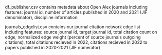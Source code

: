 df_publisher.csv contains metadata about Open Alex journals including features: journal id, number of articles published in 2020 and 2021 (JIF denominator), discipline information

journals_edgelist.csv contains our journal citation network edge list including features: source journal id, target journal id, total citation count on edge, normalized edge weight (percent of source journals outgoing citations), total citations recieved in 2022, citations recieved in 2022 to papers published in 2020-2021 (JIF numerator)
